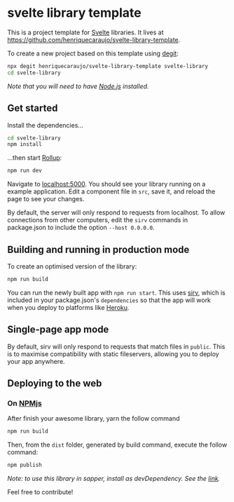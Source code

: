 # svelte library template

This is a project template for [Svelte](https://svelte.dev) libraries. It lives at https://github.com/henriquecaraujo/svelte-library-template.

To create a new project based on this template using [degit](https://github.com/Rich-Harris/degit):

```bash
npx degit henriquecaraujo/svelte-library-template svelte-library
cd svelte-library
```

_Note that you will need to have [Node.js](https://nodejs.org) installed._

## Get started

Install the dependencies...

```bash
cd svelte-library
npm install
```

...then start [Rollup](https://rollupjs.org):

```bash
npm run dev
```

Navigate to [localhost:5000](http://localhost:5000). You should see your library running on a example application. Edit a component file in `src`, save it, and reload the page to see your changes.

By default, the server will only respond to requests from localhost. To allow connections from other computers, edit the `sirv` commands in package.json to include the option `--host 0.0.0.0`.

## Building and running in production mode

To create an optimised version of the library:

```bash
npm run build
```

You can run the newly built app with `npm run start`. This uses [sirv](https://github.com/lukeed/sirv), which is included in your package.json's `dependencies` so that the app will work when you deploy to platforms like [Heroku](https://heroku.com).

## Single-page app mode

By default, sirv will only respond to requests that match files in `public`. This is to maximise compatibility with static fileservers, allowing you to deploy your app anywhere.

## Deploying to the web

### On [NPMjs](https://www.npmjs.com/)

After finish your awesome library, yarn the follow command

```bash
npm run build
```

Then, from the `dist` folder, generated by build command, execute the follow command:

```bash
npm publish
```

<em>Note: to use this library in sapper, install as devDependency. See the [link](https://github.com/sveltejs/sapper-template#using-external-components).</em>

Feel free to contribute!
